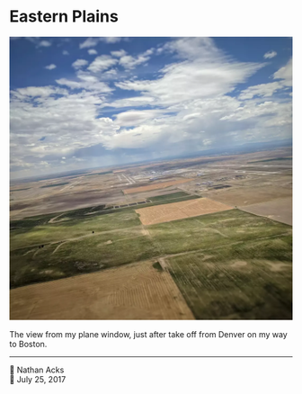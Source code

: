 # Eastern Plains

![Square farm fields stretch to the horizon, as seen from a plane shortly after take-off](assets/a19fe5307f016e025e2a5b7459ba4897.webp)

The view from my plane window, just after take off from Denver on my way to Boston.

- - - -

👤 Nathan Acks  
📅 July 25, 2017
